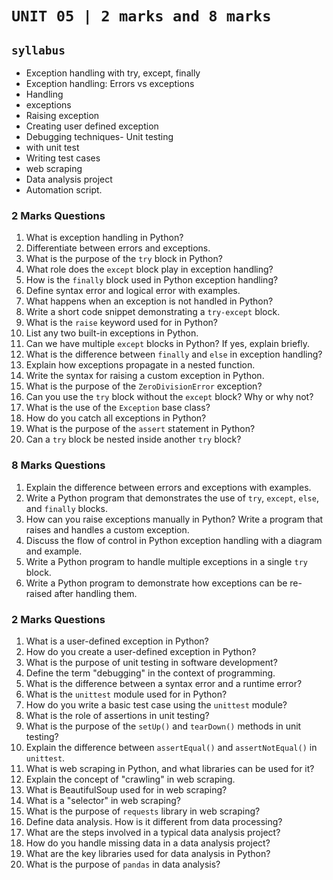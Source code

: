 # `UNIT 05 | 2 marks and 8 marks`

## `syllabus`

- Exception handling with try, except, finally
- Exception handling: Errors vs exceptions
- Handling
- exceptions
- Raising exception
- Creating user defined exception
- Debugging techniques- Unit testing
- with unit test
- Writing test cases
- web scraping
- Data analysis project
- Automation script.

### **2 Marks Questions**  

1. What is exception handling in Python?  
2. Differentiate between errors and exceptions.  
3. What is the purpose of the `try` block in Python?  
4. What role does the `except` block play in exception handling?  
5. How is the `finally` block used in Python exception handling?  
6. Define syntax error and logical error with examples.  
7. What happens when an exception is not handled in Python?  
8. Write a short code snippet demonstrating a `try-except` block.  
9. What is the `raise` keyword used for in Python?  
10. List any two built-in exceptions in Python.  
11. Can we have multiple `except` blocks in Python? If yes, explain briefly.  
12. What is the difference between `finally` and `else` in exception handling?  
13. Explain how exceptions propagate in a nested function.  
14. Write the syntax for raising a custom exception in Python.  
15. What is the purpose of the `ZeroDivisionError` exception?  
16. Can you use the `try` block without the `except` block? Why or why not?  
17. What is the use of the `Exception` base class?  
18. How do you catch all exceptions in Python?  
19. What is the purpose of the `assert` statement in Python?  
20. Can a `try` block be nested inside another `try` block?  

### **8 Marks Questions**  

1. Explain the difference between errors and exceptions with examples.  
1. Write a Python program that demonstrates the use of `try`, `except`, `else`, and `finally` blocks.  
1. How can you raise exceptions manually in Python? Write a program that raises and handles a custom exception.  
1. Discuss the flow of control in Python exception handling with a diagram and example.  
1. Write a Python program to handle multiple exceptions in a single `try` block.  
1. Write a Python program to demonstrate how exceptions can be re-raised after handling them.  

### **2 Marks Questions**  

1. What is a user-defined exception in Python?  
2. How do you create a user-defined exception in Python?  
3. What is the purpose of unit testing in software development?  
4. Define the term "debugging" in the context of programming.  
5. What is the difference between a syntax error and a runtime error?  
6. What is the `unittest` module used for in Python?  
7. How do you write a basic test case using the `unittest` module?  
8. What is the role of assertions in unit testing?  
9. What is the purpose of the `setUp()` and `tearDown()` methods in unit testing?  
10. Explain the difference between `assertEqual()` and `assertNotEqual()` in `unittest`.  
11. What is web scraping in Python, and what libraries can be used for it?  
12. Explain the concept of "crawling" in web scraping.  
13. What is BeautifulSoup used for in web scraping?  
14. What is a "selector" in web scraping?  
15. What is the purpose of `requests` library in web scraping?  
16. Define data analysis. How is it different from data processing?  
17. What are the steps involved in a typical data analysis project?  
18. How do you handle missing data in a data analysis project?  
19. What are the key libraries used for data analysis in Python?  
20. What is the purpose of `pandas` in data analysis?  
